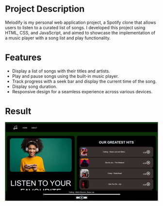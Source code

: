 # Project Description

Melodify is my personal web application project, a Spotify clone that allows users to listen to a curated list of songs. I developed this project using HTML, CSS, and JavaScript, and aimed to showcase the implementation of a music player with a song list and play functionality.

# Features
- Display a list of songs with their titles and artists.
- Play and pause songs using the built-in music player.
- Track progress with a seek bar and display the current time of the song.
- Display song duration.
- Responsive design for a seamless experience across various devices.

# Result
![error](https://github.com/shrutibhar02/Melodify/blob/main/images/Spotify%20Clone.png?raw=true)
